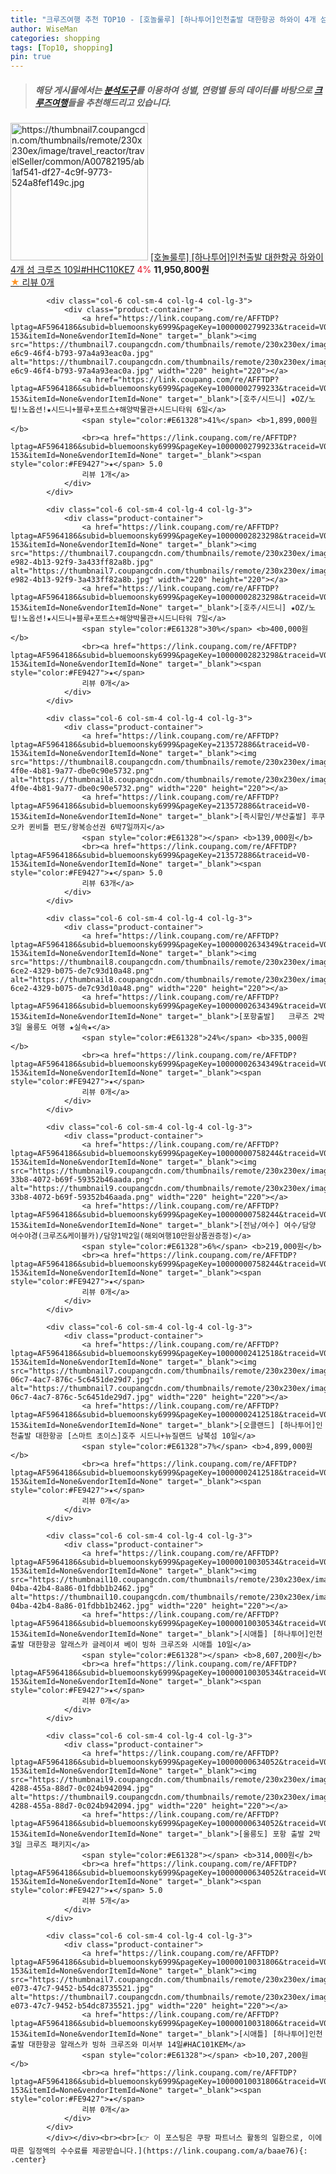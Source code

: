 ```yaml
---
title: "크루즈여행 추천 TOP10 - [호놀룰루] [하나투어]인천출발 대한항공 하와이 4개 섬 크루즈 10일#HHC110KE7"
author: WiseMan
categories: shopping
tags: [Top10, shopping]
pin: true
---
```


> ##### 해당 게시물에서는 [**분석도구**](https://itemscout.io/)를 이용하여 **성별**, **연령별** 등의 데이터를 바탕으로 [**크루즈여행**](https://link.coupang.com/a/baae76)들을 추천해드리고 있습니다.
<div class="container"><div class="row">
            <div class="col-6 col-sm-4 col-lg-4 col-lg-3">
                <div class="product-container">
                    <a href="https://link.coupang.com/re/AFFTDP?lptag=AF5964186&subid=bluemoonsky6999&pageKey=10000010125823&traceid=V0-153&itemId=None&vendorItemId=None" target="_blank"><img src="https://thumbnail7.coupangcdn.com/thumbnails/remote/230x230ex/image/travel_reactor/travelSeller/common/A00782195/ab1af541-df27-4c9f-9773-524a8fef149c.jpg" alt="https://thumbnail7.coupangcdn.com/thumbnails/remote/230x230ex/image/travel_reactor/travelSeller/common/A00782195/ab1af541-df27-4c9f-9773-524a8fef149c.jpg" width="220" height="220"></a>
                    <a href="https://link.coupang.com/re/AFFTDP?lptag=AF5964186&subid=bluemoonsky6999&pageKey=10000010125823&traceid=V0-153&itemId=None&vendorItemId=None" target="_blank">[호놀룰루] [하나투어]인천출발 대한항공 하와이 4개 섬 크루즈 10일#HHC110KE7</a>
                    <span style="color:#E61328">4%</span> <b>11,950,800원</b>
                    <br><a href="https://link.coupang.com/re/AFFTDP?lptag=AF5964186&subid=bluemoonsky6999&pageKey=10000010125823&traceid=V0-153&itemId=None&vendorItemId=None" target="_blank"><span style="color:#FE9427">★</span> 
                    리뷰 0개</a>
                </div>
            </div>
            
            <div class="col-6 col-sm-4 col-lg-4 col-lg-3">
                <div class="product-container">
                    <a href="https://link.coupang.com/re/AFFTDP?lptag=AF5964186&subid=bluemoonsky6999&pageKey=10000002799233&traceid=V0-153&itemId=None&vendorItemId=None" target="_blank"><img src="https://thumbnail7.coupangcdn.com/thumbnails/remote/230x230ex/image/travel_reactor/travelSeller/common/A00759934/b1a3c00b-e6c9-46f4-b793-97a4a93eac0a.jpg" alt="https://thumbnail7.coupangcdn.com/thumbnails/remote/230x230ex/image/travel_reactor/travelSeller/common/A00759934/b1a3c00b-e6c9-46f4-b793-97a4a93eac0a.jpg" width="220" height="220"></a>
                    <a href="https://link.coupang.com/re/AFFTDP?lptag=AF5964186&subid=bluemoonsky6999&pageKey=10000002799233&traceid=V0-153&itemId=None&vendorItemId=None" target="_blank">[호주/시드니] ★OZ/노팁!노옵션!★시드니+블루+포트스+해양박물관+시드니타워 6일</a>
                    <span style="color:#E61328">41%</span> <b>1,899,000원</b>
                    <br><a href="https://link.coupang.com/re/AFFTDP?lptag=AF5964186&subid=bluemoonsky6999&pageKey=10000002799233&traceid=V0-153&itemId=None&vendorItemId=None" target="_blank"><span style="color:#FE9427">★</span> 5.0
                    리뷰 1개</a>
                </div>
            </div>
            
            <div class="col-6 col-sm-4 col-lg-4 col-lg-3">
                <div class="product-container">
                    <a href="https://link.coupang.com/re/AFFTDP?lptag=AF5964186&subid=bluemoonsky6999&pageKey=10000002823298&traceid=V0-153&itemId=None&vendorItemId=None" target="_blank"><img src="https://thumbnail7.coupangcdn.com/thumbnails/remote/230x230ex/image/travel_reactor/travelSeller/common/A00759934/fb943d74-e982-4b13-92f9-3a433ff82a8b.jpg" alt="https://thumbnail7.coupangcdn.com/thumbnails/remote/230x230ex/image/travel_reactor/travelSeller/common/A00759934/fb943d74-e982-4b13-92f9-3a433ff82a8b.jpg" width="220" height="220"></a>
                    <a href="https://link.coupang.com/re/AFFTDP?lptag=AF5964186&subid=bluemoonsky6999&pageKey=10000002823298&traceid=V0-153&itemId=None&vendorItemId=None" target="_blank">[호주/시드니] ★OZ/노팁!노옵션!★시드니+블루+포트스+해양박물관+시드니타워 7일</a>
                    <span style="color:#E61328">30%</span> <b>400,000원</b>
                    <br><a href="https://link.coupang.com/re/AFFTDP?lptag=AF5964186&subid=bluemoonsky6999&pageKey=10000002823298&traceid=V0-153&itemId=None&vendorItemId=None" target="_blank"><span style="color:#FE9427">★</span> 
                    리뷰 0개</a>
                </div>
            </div>
            
            <div class="col-6 col-sm-4 col-lg-4 col-lg-3">
                <div class="product-container">
                    <a href="https://link.coupang.com/re/AFFTDP?lptag=AF5964186&subid=bluemoonsky6999&pageKey=213572886&traceid=V0-153&itemId=None&vendorItemId=None" target="_blank"><img src="https://thumbnail8.coupangcdn.com/thumbnails/remote/230x230ex/image/travel_reactor/travelSeller/common/A00066115/6628dd9f-4f0e-4b81-9a77-dbe0c90e5732.png" alt="https://thumbnail8.coupangcdn.com/thumbnails/remote/230x230ex/image/travel_reactor/travelSeller/common/A00066115/6628dd9f-4f0e-4b81-9a77-dbe0c90e5732.png" width="220" height="220"></a>
                    <a href="https://link.coupang.com/re/AFFTDP?lptag=AF5964186&subid=bluemoonsky6999&pageKey=213572886&traceid=V0-153&itemId=None&vendorItemId=None" target="_blank">[즉시할인/부산출발] 후쿠오카 퀸비틀 편도/왕복승선권 6박7일까지</a>
                    <span style="color:#E61328"></span> <b>139,000원</b>
                    <br><a href="https://link.coupang.com/re/AFFTDP?lptag=AF5964186&subid=bluemoonsky6999&pageKey=213572886&traceid=V0-153&itemId=None&vendorItemId=None" target="_blank"><span style="color:#FE9427">★</span> 5.0
                    리뷰 63개</a>
                </div>
            </div>
            
            <div class="col-6 col-sm-4 col-lg-4 col-lg-3">
                <div class="product-container">
                    <a href="https://link.coupang.com/re/AFFTDP?lptag=AF5964186&subid=bluemoonsky6999&pageKey=10000002634349&traceid=V0-153&itemId=None&vendorItemId=None" target="_blank"><img src="https://thumbnail8.coupangcdn.com/thumbnails/remote/230x230ex/image/travel_reactor/travelSeller/common/A00251947/644bcd7c-6ce2-4329-b075-de7c93d10a48.png" alt="https://thumbnail8.coupangcdn.com/thumbnails/remote/230x230ex/image/travel_reactor/travelSeller/common/A00251947/644bcd7c-6ce2-4329-b075-de7c93d10a48.png" width="220" height="220"></a>
                    <a href="https://link.coupang.com/re/AFFTDP?lptag=AF5964186&subid=bluemoonsky6999&pageKey=10000002634349&traceid=V0-153&itemId=None&vendorItemId=None" target="_blank">[포항출발]   크루즈 2박3일 울릉도 여행 ★실속★</a>
                    <span style="color:#E61328">24%</span> <b>335,000원</b>
                    <br><a href="https://link.coupang.com/re/AFFTDP?lptag=AF5964186&subid=bluemoonsky6999&pageKey=10000002634349&traceid=V0-153&itemId=None&vendorItemId=None" target="_blank"><span style="color:#FE9427">★</span> 
                    리뷰 0개</a>
                </div>
            </div>
            
            <div class="col-6 col-sm-4 col-lg-4 col-lg-3">
                <div class="product-container">
                    <a href="https://link.coupang.com/re/AFFTDP?lptag=AF5964186&subid=bluemoonsky6999&pageKey=10000000758244&traceid=V0-153&itemId=None&vendorItemId=None" target="_blank"><img src="https://thumbnail9.coupangcdn.com/thumbnails/remote/230x230ex/image/travel_reactor/travelSeller/common/A00205203/c35388a8-33b8-4072-b69f-59352b46aada.png" alt="https://thumbnail9.coupangcdn.com/thumbnails/remote/230x230ex/image/travel_reactor/travelSeller/common/A00205203/c35388a8-33b8-4072-b69f-59352b46aada.png" width="220" height="220"></a>
                    <a href="https://link.coupang.com/re/AFFTDP?lptag=AF5964186&subid=bluemoonsky6999&pageKey=10000000758244&traceid=V0-153&itemId=None&vendorItemId=None" target="_blank">[전남/여수] 여수/담양 여수야경(크루즈&케이블카)/담양1박2일(해외여행10만원상품권증정)</a>
                    <span style="color:#E61328">6%</span> <b>219,000원</b>
                    <br><a href="https://link.coupang.com/re/AFFTDP?lptag=AF5964186&subid=bluemoonsky6999&pageKey=10000000758244&traceid=V0-153&itemId=None&vendorItemId=None" target="_blank"><span style="color:#FE9427">★</span> 
                    리뷰 0개</a>
                </div>
            </div>
            
            <div class="col-6 col-sm-4 col-lg-4 col-lg-3">
                <div class="product-container">
                    <a href="https://link.coupang.com/re/AFFTDP?lptag=AF5964186&subid=bluemoonsky6999&pageKey=10000002412518&traceid=V0-153&itemId=None&vendorItemId=None" target="_blank"><img src="https://thumbnail7.coupangcdn.com/thumbnails/remote/230x230ex/image/travel_reactor/travelSeller/common/A00782195/e5938dc1-06c7-4ac7-876c-5c6451de29d7.jpg" alt="https://thumbnail7.coupangcdn.com/thumbnails/remote/230x230ex/image/travel_reactor/travelSeller/common/A00782195/e5938dc1-06c7-4ac7-876c-5c6451de29d7.jpg" width="220" height="220"></a>
                    <a href="https://link.coupang.com/re/AFFTDP?lptag=AF5964186&subid=bluemoonsky6999&pageKey=10000002412518&traceid=V0-153&itemId=None&vendorItemId=None" target="_blank">[오클랜드] [하나투어]인천출발 대한항공 [스마트 초이스]호주 시드니+뉴질랜드 남북섬 10일</a>
                    <span style="color:#E61328">7%</span> <b>4,899,000원</b>
                    <br><a href="https://link.coupang.com/re/AFFTDP?lptag=AF5964186&subid=bluemoonsky6999&pageKey=10000002412518&traceid=V0-153&itemId=None&vendorItemId=None" target="_blank"><span style="color:#FE9427">★</span> 
                    리뷰 0개</a>
                </div>
            </div>
            
            <div class="col-6 col-sm-4 col-lg-4 col-lg-3">
                <div class="product-container">
                    <a href="https://link.coupang.com/re/AFFTDP?lptag=AF5964186&subid=bluemoonsky6999&pageKey=10000010030534&traceid=V0-153&itemId=None&vendorItemId=None" target="_blank"><img src="https://thumbnail10.coupangcdn.com/thumbnails/remote/230x230ex/image/travel_reactor/travelSeller/common/A00782195/df820706-04ba-42b4-8a86-01fdbb1b2462.jpg" alt="https://thumbnail10.coupangcdn.com/thumbnails/remote/230x230ex/image/travel_reactor/travelSeller/common/A00782195/df820706-04ba-42b4-8a86-01fdbb1b2462.jpg" width="220" height="220"></a>
                    <a href="https://link.coupang.com/re/AFFTDP?lptag=AF5964186&subid=bluemoonsky6999&pageKey=10000010030534&traceid=V0-153&itemId=None&vendorItemId=None" target="_blank">[시애틀] [하나투어]인천출발 대한항공 알래스카 글레이셔 베이 빙하 크루즈와 시애틀 10일</a>
                    <span style="color:#E61328"></span> <b>8,607,200원</b>
                    <br><a href="https://link.coupang.com/re/AFFTDP?lptag=AF5964186&subid=bluemoonsky6999&pageKey=10000010030534&traceid=V0-153&itemId=None&vendorItemId=None" target="_blank"><span style="color:#FE9427">★</span> 
                    리뷰 0개</a>
                </div>
            </div>
            
            <div class="col-6 col-sm-4 col-lg-4 col-lg-3">
                <div class="product-container">
                    <a href="https://link.coupang.com/re/AFFTDP?lptag=AF5964186&subid=bluemoonsky6999&pageKey=10000000634052&traceid=V0-153&itemId=None&vendorItemId=None" target="_blank"><img src="https://thumbnail9.coupangcdn.com/thumbnails/remote/230x230ex/image/travel_reactor/travelSeller/common/A00328793/e08edeca-4288-455a-88d7-0c024b942094.jpg" alt="https://thumbnail9.coupangcdn.com/thumbnails/remote/230x230ex/image/travel_reactor/travelSeller/common/A00328793/e08edeca-4288-455a-88d7-0c024b942094.jpg" width="220" height="220"></a>
                    <a href="https://link.coupang.com/re/AFFTDP?lptag=AF5964186&subid=bluemoonsky6999&pageKey=10000000634052&traceid=V0-153&itemId=None&vendorItemId=None" target="_blank">[울릉도] 포항 출발 2박 3일 크루즈 패키지</a>
                    <span style="color:#E61328"></span> <b>314,000원</b>
                    <br><a href="https://link.coupang.com/re/AFFTDP?lptag=AF5964186&subid=bluemoonsky6999&pageKey=10000000634052&traceid=V0-153&itemId=None&vendorItemId=None" target="_blank"><span style="color:#FE9427">★</span> 5.0
                    리뷰 5개</a>
                </div>
            </div>
            
            <div class="col-6 col-sm-4 col-lg-4 col-lg-3">
                <div class="product-container">
                    <a href="https://link.coupang.com/re/AFFTDP?lptag=AF5964186&subid=bluemoonsky6999&pageKey=10000010031806&traceid=V0-153&itemId=None&vendorItemId=None" target="_blank"><img src="https://thumbnail7.coupangcdn.com/thumbnails/remote/230x230ex/image/travel_reactor/travelSeller/common/A00782195/ded8872e-e073-47c7-9452-b54dc8735521.jpg" alt="https://thumbnail7.coupangcdn.com/thumbnails/remote/230x230ex/image/travel_reactor/travelSeller/common/A00782195/ded8872e-e073-47c7-9452-b54dc8735521.jpg" width="220" height="220"></a>
                    <a href="https://link.coupang.com/re/AFFTDP?lptag=AF5964186&subid=bluemoonsky6999&pageKey=10000010031806&traceid=V0-153&itemId=None&vendorItemId=None" target="_blank">[시애틀] [하나투어]인천출발 대한항공 알래스카 빙하 크루즈와 미서부 14일#HAC101KEM</a>
                    <span style="color:#E61328"></span> <b>10,207,200원</b>
                    <br><a href="https://link.coupang.com/re/AFFTDP?lptag=AF5964186&subid=bluemoonsky6999&pageKey=10000010031806&traceid=V0-153&itemId=None&vendorItemId=None" target="_blank"><span style="color:#FE9427">★</span> 
                    리뷰 0개</a>
                </div>
            </div>
            </div></div><br><br>[👉 이 포스팅은 쿠팡 파트너스 활동의 일환으로, 이에 따른 일정액의 수수료를 제공받습니다.](https://link.coupang.com/a/baae76){: .center}